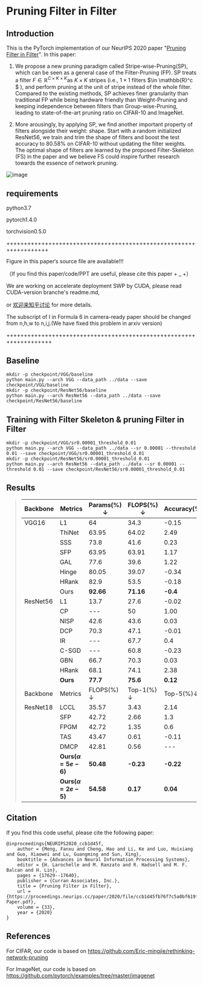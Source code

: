 # Pruning Filter in Filter

## Introduction

This is the PyTorch implementation of our NeurIPS 2020 paper "[Pruning Filter in Filter](https://arxiv.org/abs/2009.14410)". In this paper:
1) We propose a new pruning paradigm called Stripe-wise-Pruning(SP), which can be seen as a general case of the Filter-Pruning (FP). SP treats a filter $F \in \mathbb{R}^{C\times K\times K}$as $K\times K$ stripes (i.e., $1\times 1$ filters $\in \mathbb{R}^c $ ), and perform pruning at the unit of stripe instead of the whole filter. Compared to the existing methods, SP achieves finer granularity than traditional FP while being hardware friendly than Weight-Pruning and keeping independence between filters than Group-wise-Pruning, leading to state-of-the-art pruning ratio on CIFAR-10 and ImageNet. 

2) More arousingly, by applying SP, we find another important property of filters alongside their weight: shape. Start with a random initialized ResNet56, we train and trim the shape of filters and boost the test accuracy to 80.58% on CIFAR-10 without updating the filter weights. The optimal shape of filters are learned by the proposed Filter-Skeleton (FS) in the paper and we believe FS could inspire further research towards the essence of network pruning.

![image](BrokenNet_filter.png)

## requirements

python3.7

pytorch1.4.0

torchvision0.5.0

++++++++++++++++++++++++++++++++++++++++++++++++++++++++++++++++++

Figure in this paper‘s source file are available!!!

（If you find this paper/code/PPT are useful, please cite this paper + _ +）

We are working on accelerate deployment SWP by CUDA, please read CUDA-version branche's readme.md, 

or [欢迎来知乎讨论](https://zhuanlan.zhihu.com/p/335198317) for more details.

The subscript of I in Formula 6 in camera-ready paper should be changed from n,h,w to n,i,j.(We have fixed this problem in arxiv version)

+++++++++++++++++++++++++++++++++++++++++++++++++++++++++++++++++++

## Baseline

```shell
mkdir -p checkpoint/VGG/baseline
python main.py --arch VGG --data_path ../data --save checkpoint/VGG/baseline
mkdir -p checkpoint/ResNet56/baseline
python main.py --arch ResNet56 --data_path ../data --save checkpoint/ResNet56/baseline
```

## Training with Filter Skeleton & pruning Filter in Filter

```shell
mkdir -p checkpoint/VGG/sr0.00001_threshold_0.01
python main.py --arch VGG --data_path ../data --sr 0.00001 --threshold 0.01 --save checkpoint/VGG/sr0.00001_threshold_0.01
mkdir -p checkpoint/ResNet56/sr0.00001_threshold_0.01
python main.py --arch ResNet56 --data_path ../data --sr 0.00001 --threshold 0.01 --save checkpoint/ResNet56/sr0.00001_threshold_0.01
```

## Results

> | Backbone | Metrics                  | Params(%) $\downarrow$ | FLOPS(%) $\downarrow$ | Accuracy(%)$\downarrow$ |
> | -------- | ------------------------ | ---------------------- | --------------------- | ----------------------- |
> | VGG16    | L1                       | 64                     | 34.3                  | -0.15                   |
> |          | ThiNet                   | 63.95                  | 64.02                 | 2.49                    |
> |          | SSS                      | 73.8                   | 41.6                  | 0.23                    |
> |          | SFP                      | 63.95                  | 63.91                 | 1.17                    |
> |          | GAL                      | 77.6                   | 39.6                  | 1.22                    |
> |          | Hinge                    | 80.05                  | 39.07                 | -0.34                   |
> |          | HRank                    | 82.9                   | 53.5                  | -0.18                   |
> |          | Ours                     | **92.66**              | **71.16**             | **-0.4**                |
> | ResNet56 | L1                       | 13.7                   | 27.6                  | -0.02                   |
> |          | CP                       | ---                    | 50                    | 1.00                    |
> |          | NISP                     | 42.6                   | 43.6                  | 0.03                    |
> |          | DCP                      | 70.3                   | 47.1                  | -0.01                   |
> |          | IR                       | ---                    | 67.7                  | 0.4                     |
> |          | C-SGD                    | ---                    | 60.8                  | -0.23                   |
> |          | GBN                      | 66.7                   | 70.3                  | 0.03                    |
> |          | HRank                    | 68.1                   | 74.1                  | 2.38                    |
> |          | **Ours**                 | **77.7**               | **75.6**              | **0.12**                |
> | Backbone | Metrics                  | FLOPS(%) $\downarrow$  | Top-1(%) $\downarrow$ | Top-5(%)$\downarrow$    |
> | ResNet18 | LCCL                     | 35.57                  | 3.43                  | 2.14                    |
> |          | SFP                      | 42.72                  | 2.66                  | 1.3                     |
> |          | FPGM                     | 42.72                  | 1.35                  | 0.6                     |
> |          | TAS                      | 43.47                  | 0.61                  | -0.11                   |
> |          | DMCP                     | 42.81                  | 0.56                  | ---                     |
> |          | **Ours($\alpha =5e-6$)** | **50.48**              | **-0.23**             | **-0.22**               |
> |          | **Ours($\alpha =2e-5$)** | **54.58**              | **0.17**              | **0.04**                |

## Citation

If you find this code useful, please cite the following paper:

```
@inproceedings{NEURIPS2020_ccb1d45f,
	author = {Meng, Fanxu and Cheng, Hao and Li, Ke and Luo, Huixiang and Guo, Xiaowei and Lu, Guangming and Sun, Xing},
	booktitle = {Advances in Neural Information Processing Systems},
	editor = {H. Larochelle and M. Ranzato and R. Hadsell and M. F. Balcan and H. Lin},
	pages = {17629--17640},
	publisher = {Curran Associates, Inc.},
	title = {Pruning Filter in Filter},
	url = {https://proceedings.neurips.cc/paper/2020/file/ccb1d45fb76f7c5a0bf619f979c6cf36-Paper.pdf},
	volume = {33},
	year = {2020}
}
```

## References

For CIFAR, our code is based on https://github.com/Eric-mingjie/rethinking-network-pruning

For ImageNet, our code is based on https://github.com/pytorch/examples/tree/master/imagenet
